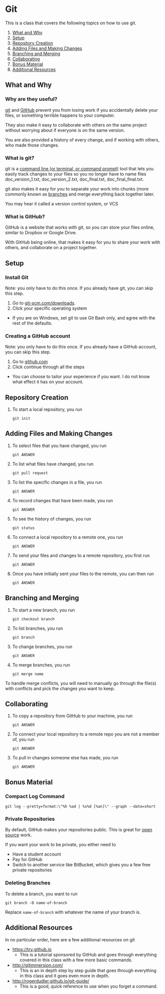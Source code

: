 # Git

This is a class that covers the following topics on how to use git.

1. [What and Why](#what-and-why)
1. [Setup](#setup)
1. [Repository Creation](#repository-creation)
1. [Adding Files and Making Changes](#adding-files-and-making-changes)
1. [Branching and Merging](#branching-and-merging)
1. [Collaborating](#collaborating)
1. [Bonus Material](#bonus-material)
1. [Additional Resources](#additional-resources)

## What and Why

### Why are they useful?

[git](https://git-scm.com/) and [GitHub](https://github.com/) prevent you from losing work if you accidentally delete your files, or something terrible happens to your computer.

They also make it easy to collaborate with others on the same project without worrying about if everyone is on the same version.

You are also provided a history of every change, and if working with others, who made those changes.

### What is git?

git is a [command line (or terminal, or command prompt)](https://en.wikipedia.org/wiki/Command-line_interface) tool that lets you easily track changes to your files so you no longer have to name files doc_version_1.txt, doc_version_2.txt, doc_final.txt, doc_final_final.txt.

git also makes it easy for you to separate your work into chunks (more commonly known as [branches](#branching-and-merging) and merge everything back together later.

You may hear it called a version control system, or VCS

### What is GitHub?

GitHub is a website that works with git, so you can store your files online, similar to Dropbox or Google Drive.

With GitHub being online, that makes it easy for you to share your work with others, and collaborate on a project together.

## Setup

### Install Git

Note: you only have to do this once. If you already have git, you can skip this step.

1. Go to [git-scm.com/downloads](git-scm.com/downloads).
2. Click your specific operating system
  * If you are on Windows, set git to use Git Bash only, and agree with the rest of the defaults.

### Creating a GitHub account

Note: you only have to do this once. If you already have a GitHub account, you can skip this step.

1. Go to [github.com](github.com)
2. Click continue through all the steps
  * You can choose to tailor your experience if you want. I do not know what effect it has on your account.

## Repository Creation

1. To start a local repository, you run

    ```shell
    git init
    ```

## Adding Files and Making Changes

1. To select files that you have changed, you run

    ```shell
    git ANSWER
    ```

1. To list what files have changed, you run

    ```shell
    git pull request
    ```

1. To list the specific changes in a file, you run

    ```shell
    git ANSWER
    ```

1. To record changes that have been made, you run

    ```shell
    git ANSWER
    ```

1. To see the history of changes, you run

    ```shell
    git status
    ```

1. To connect a local repository to a remote one, you run

    ```shell
    git ANSWER
    ```

1. To send your files and changes to a remote repository, you first run

    ```shell
    git ANSWER
    ```

1. Once you have initially sent your files to the remote, you can then run

    ```shell
    git ANSWER
    ```

## Branching and Merging

1. To start a new branch, you run

    ```shell
    git checkout branch
    ```

1. To list branches, you run

    ```shell
    git branch
    ```

1. To change branches, you run

    ```shell
    git ANSWER
    ```

1. To merge branches, you run

    ```shell
    git merge name
    ```

To handle merge conflicts, you will need to manually go through the file(s) with conflicts and pick the changes you want to keep.

## Collaborating

1. To copy a repository from GitHub to your machine, you run

    ```shell
    git ANSWER
    ```

1. To connect your local repository to a remote repo you are not a member of, you run

    ```shell
    git ANSWER
    ```

1. To pull in changes someone else has made, you run

    ```shell
    git ANSWER
    ```

## Bonus Material

### Compact Log Command

```shell
git log --pretty=format:\"%h %ad | %s%d [%an]\" --graph --date=short
```

### Private Repositories

By default, GitHub makes your repositories public. This is great for [open source](https://en.wikipedia.org/wiki/Open-source_software) work.

If you want your work to be private, you either need to

* Have a student account
* Pay for GitHub
* Switch to another service like BitBucket, which gives you a few free private repositories

### Deleting Branches

To delete a branch, you want to run

```shell
git branch -D name-of-branch
```

Replace `name-of-branch` with whatever the name of your branch is.

## Additional Resources

In no particular order, here are a few additional resources on git

* https://try.github.io
  * This is a tutorial sponsored by GitHub and goes through everything covered in this class with a few more basic commands.
* http://gitimmersion.com/
  * This is an in depth step by step guide that goes through everything in this class and it goes even more in depth.
* http://rogerdudler.github.io/git-guide/
  * This is a good, quick reference to use when you forget a command.
